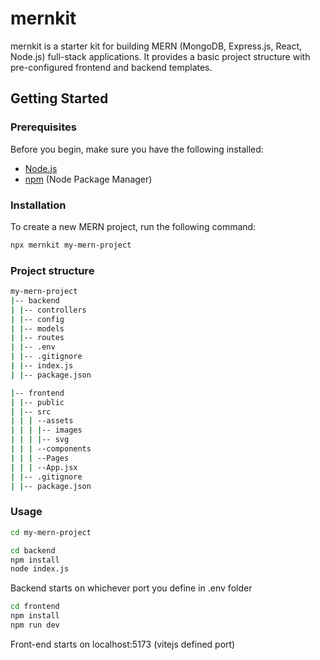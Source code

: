 # mernkit

mernkit is a starter kit for building MERN (MongoDB, Express.js, React, Node.js) full-stack applications. It provides a basic project structure with pre-configured frontend and backend templates.

## Getting Started

### Prerequisites

Before you begin, make sure you have the following installed:

- [Node.js](https://nodejs.org/)
- [npm](https://www.npmjs.com/) (Node Package Manager)

### Installation

To create a new MERN project, run the following command:

```bash
npx mernkit my-mern-project
```

### Project structure

```bash
my-mern-project
|-- backend
| |-- controllers
| |-- config
| |-- models
| |-- routes
| |-- .env
| |-- .gitignore
| |-- index.js
| |-- package.json

|-- frontend
| |-- public
| |-- src
| | | --assets
| | | |-- images
| | | |-- svg
| | | --components
| | | --Pages
| | | --App.jsx
| |-- .gitignore
| |-- package.json

```

### Usage
```bash
cd my-mern-project
```

```bash
cd backend
npm install
node index.js
```
Backend starts on whichever port you define in .env folder

```bash
cd frontend
npm install
npm run dev
```
Front-end starts on localhost:5173 (vitejs defined port)
